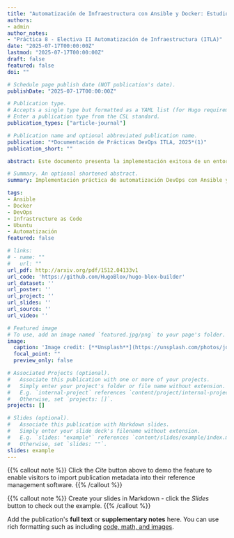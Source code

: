 ```yaml
---
title: "Automatización de Infraestructura con Ansible y Docker: Estudio de Caso con 5 Servidores Ubuntu"
authors:
- admin
author_notes:
- "Práctica 8 - Electiva II Automatización de Infraestructura (ITLA)"
date: "2025-07-17T00:00:00Z"
lastmod: "2025-07-17T00:00:00Z"
draft: false
featured: false
doi: ""

# Schedule page publish date (NOT publication's date).
publishDate: "2025-07-17T00:00:00Z"

# Publication type.
# Accepts a single type but formatted as a YAML list (for Hugo requirements).
# Enter a publication type from the CSL standard.
publication_types: ["article-journal"]

# Publication name and optional abbreviated publication name.
publication: "*Documentación de Prácticas DevOps ITLA, 2025*(1)"
publication_short: ""

abstract: Este documento presenta la implementación exitosa de un entorno de automatización completo utilizando Ansible y Docker para gestionar 5 servidores Ubuntu simultáneamente. El proyecto demuestra la aplicación práctica de Infrastructure as Code (IaC) mediante playbooks YAML, inventarios dinámicos y contenedorización con Docker Compose. Se documentan todas las fases del proyecto desde la construcción de imágenes Docker hasta la ejecución de tareas automatizadas que incluyen gestión de paquetes (cowsay, htop), creación de usuarios (itla), manejo de sistema de archivos (/app/hola.txt), y configuración masiva de servidores. El entorno se ejecuta 100% desde Ubuntu WSL, proporcionando una experiencia de desarrollo nativa y escalable que simula infraestructura real aplicando las mejores prácticas DevOps.

# Summary. An optional shortened abstract.
summary: Implementación práctica de automatización DevOps con Ansible y Docker para gestión de múltiples servidores Ubuntu, demonstrando Infrastructure as Code y mejores prácticas de automatización.

tags:
- Ansible
- Docker
- DevOps
- Infrastructure as Code
- Ubuntu
- Automatización
featured: false

# links:
# - name: ""
#   url: ""
url_pdf: http://arxiv.org/pdf/1512.04133v1
url_code: 'https://github.com/HugoBlox/hugo-blox-builder'
url_dataset: ''
url_poster: ''
url_project: ''
url_slides: ''
url_source: ''
url_video: ''

# Featured image
# To use, add an image named `featured.jpg/png` to your page's folder. 
image:
  caption: 'Image credit: [**Unsplash**](https://unsplash.com/photos/jdD8gXaTZsc)'
  focal_point: ""
  preview_only: false

# Associated Projects (optional).
#   Associate this publication with one or more of your projects.
#   Simply enter your project's folder or file name without extension.
#   E.g. `internal-project` references `content/project/internal-project/index.md`.
#   Otherwise, set `projects: []`.
projects: []

# Slides (optional).
#   Associate this publication with Markdown slides.
#   Simply enter your slide deck's filename without extension.
#   E.g. `slides: "example"` references `content/slides/example/index.md`.
#   Otherwise, set `slides: ""`.
slides: example
---
```


{{% callout note %}}
Click the *Cite* button above to demo the feature to enable visitors to import publication metadata into their reference management software.
{{% /callout %}}

{{% callout note %}}
Create your slides in Markdown - click the *Slides* button to check out the example.
{{% /callout %}}

Add the publication's **full text** or **supplementary notes** here. You can use rich formatting such as including [code, math, and images](https://docs.hugoblox.com/content/writing-markdown-latex/).
